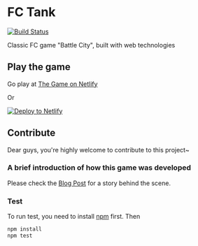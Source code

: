 # FC Tank

[![Build Status](https://travis-ci.org/bencao/fc_tank.png?branch=master)](https://travis-ci.org/bencao/fc_tank)

Classic FC game "Battle City", built with web technologies

## Play the game

Go play at [The Game on Netlify](https://fc-tank.bencao.it)

Or

[![Deploy to Netlify](https://www.netlify.com/img/deploy/button.svg)](https://app.netlify.com/start/deploy?repository=https://github.com/bencao/fc_tank)

## Contribute

Dear guys, you're highly welcome to contribute to this project~

### A brief introduction of how this game was developed

Please check the [Blog Post](https://medium.com/@benb88/game-develop-in-html5-canvas-and-coffeescript-b68f7e5c0e86) for a story behind the scene.

### Test

To run test, you need to install [npm](https://npmjs.org/) first. Then

```bash
npm install
npm test
```
